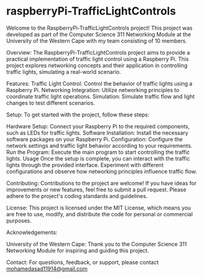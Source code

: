 # raspberryPi-TrafficLightControls

Welcome to the RaspberryPi-TrafficLightControls project! This project was developed as part of the Computer Science 311 Networking Module at the University of the Western Cape with my team consisting of 10 members.

Overview: 
The RaspberryPi-TrafficLightControls project aims to provide a practical implementation of traffic light control using a Raspberry Pi. This project explores networking concepts and their application in controlling traffic lights, simulating a real-world scenario.

Features: 
Traffic Light Control: Control the behavior of traffic lights using a Raspberry Pi.
Networking Integration: Utilize networking principles to coordinate traffic light operations.
Simulation: Simulate traffic flow and light changes to test different scenarios.

Setup: 
To get started with the project, follow these steps:

Hardware Setup: Connect your Raspberry Pi to the required components, such as LEDs for traffic lights.
Software Installation: Install the necessary software packages on your Raspberry Pi.
Configuration: Configure the network settings and traffic light behavior according to your requirements.
Run the Program: Execute the main program to start controlling the traffic lights.
Usage
Once the setup is complete, you can interact with the traffic lights through the provided interface. Experiment with different configurations and observe how networking principles influence traffic flow.

Contributing: 
Contributions to the project are welcome! If you have ideas for improvements or new features, feel free to submit a pull request. Please adhere to the project's coding standards and guidelines.

License: 
This project is licensed under the MIT License, which means you are free to use, modify, and distribute the code for personal or commercial purposes.

Acknowledgements:

University of the Western Cape: Thank you to the Computer Science 311 Networking Module for inspiring and guiding this project.

Contact:
For questions, feedback, or support, please contact mohamedasad11914@gmail.com 
